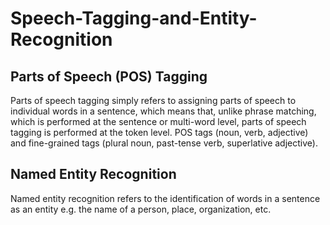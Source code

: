 # Speech-Tagging-and-Entity-Recognition

## Parts of Speech (POS) Tagging
Parts of speech tagging simply refers to assigning parts of speech to individual words in a sentence, which means that, unlike phrase matching, which is performed at the sentence or multi-word level, parts of speech tagging is performed at the token level. POS tags (noun, verb, adjective) and fine-grained tags (plural noun, past-tense verb, superlative adjective).

## Named Entity Recognition
Named entity recognition refers to the identification of words in a sentence as an entity e.g. the name of a person, place, organization, etc.
